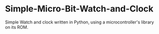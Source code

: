 # Simple-Micro-Bit-Watch-and-Clock
Simple Watch and clock written in Python, using a microcontroller's library on its ROM.
